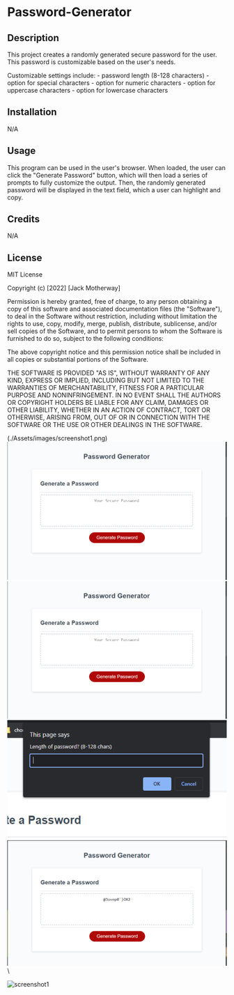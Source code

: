 # Password-Generator

## Description

This project creates a randomly generated secure password for the user. This password is customizable based on the user's needs.

Customizable settings include:
    - password length (8-128 characters)
    - option for special characters
    - option for numeric characters
    - option for uppercase characters
    - option for lowercase characters

## Installation

N/A

## Usage

This program can be used in the user's browser. When loaded, the user can click the "Generate Password" button, which will then load a series of prompts to fully customize the output. Then, the randomly generated password will be displayed in the text field, which a user can highlight and copy.

## Credits

N/A

## License

MIT License

Copyright (c) [2022] [Jack Motherway]

Permission is hereby granted, free of charge, to any person obtaining a copy
of this software and associated documentation files (the "Software"), to deal
in the Software without restriction, including without limitation the rights
to use, copy, modify, merge, publish, distribute, sublicense, and/or sell
copies of the Software, and to permit persons to whom the Software is
furnished to do so, subject to the following conditions:

The above copyright notice and this permission notice shall be included in all
copies or substantial portions of the Software.

THE SOFTWARE IS PROVIDED "AS IS", WITHOUT WARRANTY OF ANY KIND, EXPRESS OR
IMPLIED, INCLUDING BUT NOT LIMITED TO THE WARRANTIES OF MERCHANTABILITY,
FITNESS FOR A PARTICULAR PURPOSE AND NONINFRINGEMENT. IN NO EVENT SHALL THE
AUTHORS OR COPYRIGHT HOLDERS BE LIABLE FOR ANY CLAIM, DAMAGES OR OTHER
LIABILITY, WHETHER IN AN ACTION OF CONTRACT, TORT OR OTHERWISE, ARISING FROM,
OUT OF OR IN CONNECTION WITH THE SOFTWARE OR THE USE OR OTHER DEALINGS IN THE
SOFTWARE.

(./Assets/images/screenshot1.png)
![screenshot1](Assets/images/screenshot1.png?raw=true "Screenshot1")
<img src="./Assets/images/screenshot1.png"></img>
<img src="./Assets/images/screenshot2.png"></img>
<img src="./Assets/images/screenshot3.png"></img>\

![screenshot1](https://user-images.githubusercontent.com/15790800/185509182-104062e7-e46f-437a-86ad-81e25a2aba73.PNG)